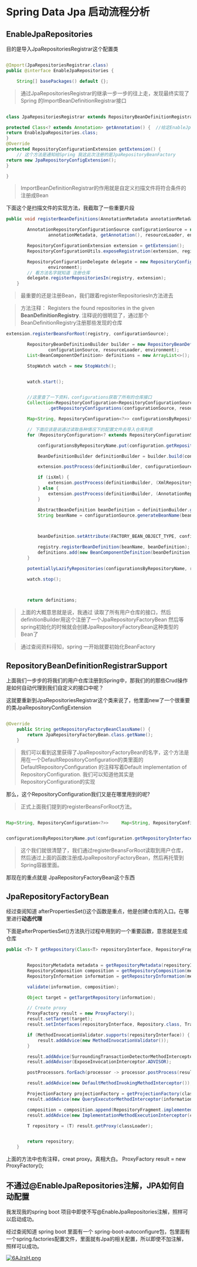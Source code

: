 # Spring Data Jpa 启动流程分析

## EnableJpaRepositories

目的是导入JpaRepositoriesRegistrar这个配置类

```java

@Import(JpaRepositoriesRegistrar.class)
public @interface EnableJpaRepositories {

	String[] basePackages() default {};
```

> 通过JpaRepositoriesRegistrar的继承一步一步的往上走，发现最终实现了Spring 的ImportBeanDefinitionRegistrar接口

```java

class JpaRepositoriesRegistrar extends RepositoryBeanDefinitionRegistrarSupport {

protected Class<? extends Annotation> getAnnotation() {  //给定EnableJpaRepositories注解
return EnableJpaRepositories.class;
}
@Override 
protected RepositoryConfigurationExtension getExtension() {
    // 这个方法是通知给Spring 我这此次注册的是JpaRepositoryBeanFactory
return new JpaRepositoryConfigExtension();
}

}
```

> ImportBeanDefinitionRegistrar的作用就是自定义扫描文件将符合条件的注册成Bean

下面这个是扫描文件的实现方法，我截取了一些重要片段

```java
public void registerBeanDefinitions(AnnotationMetadata annotationMetadata, BeanDefinitionRegistry registry) {

		AnnotationRepositoryConfigurationSource configurationSource = new AnnotationRepositoryConfigurationSource(
				annotationMetadata, getAnnotation(), resourceLoader, environment, registry);

		RepositoryConfigurationExtension extension = getExtension();
		RepositoryConfigurationUtils.exposeRegistration(extension, registry, configurationSource);

		RepositoryConfigurationDelegate delegate = new RepositoryConfigurationDelegate(configurationSource, resourceLoader,
				environment);
        // 看方法名字就知道 注册仓库
		delegate.registerRepositoriesIn(registry, extension);
	}
```

> 最重要的还是注册Bean，我们跟着registerRepositoriesIn方法进去

> 方法注释： Registers the found repositories in the given **BeanDefinitionRegistry**. 注释说的很明显了，通过那个BeanDefinitionRegistry注册那些发现的仓库

```java
extension.registerBeansForRoot(registry, configurationSource);

		RepositoryBeanDefinitionBuilder builder = new RepositoryBeanDefinitionBuilder(registry, extension,
				configurationSource, resourceLoader, environment);
		List<BeanComponentDefinition> definitions = new ArrayList<>();

		StopWatch watch = new StopWatch();


		watch.start();


        //这里查了一下资料，configurations获取了所有的仓库接口
		Collection<RepositoryConfiguration<RepositoryConfigurationSource>> configurations = extension
				.getRepositoryConfigurations(configurationSource, resourceLoader, inMultiStoreMode);

		Map<String, RepositoryConfiguration<?>> configurationsByRepositoryName = new HashMap<>(configurations.size());

        // 下面应该是说通过读取各种情况下的配置文件去导入仓库列表
		for (RepositoryConfiguration<? extends RepositoryConfigurationSource> configuration : configurations) {

			configurationsByRepositoryName.put(configuration.getRepositoryInterface(), configuration);

			BeanDefinitionBuilder definitionBuilder = builder.build(configuration);

			extension.postProcess(definitionBuilder, configurationSource);

			if (isXml) {
				extension.postProcess(definitionBuilder, (XmlRepositoryConfigurationSource) configurationSource);
			} else {
				extension.postProcess(definitionBuilder, (AnnotationRepositoryConfigurationSource) configurationSource);
			}

			AbstractBeanDefinition beanDefinition = definitionBuilder.getBeanDefinition();
			String beanName = configurationSource.generateBeanName(beanDefinition);

		

			beanDefinition.setAttribute(FACTORY_BEAN_OBJECT_TYPE, configuration.getRepositoryInterface());

			registry.registerBeanDefinition(beanName, beanDefinition);
			definitions.add(new BeanComponentDefinition(beanDefinition, beanName));
		}

		potentiallyLazifyRepositories(configurationsByRepositoryName, registry, configurationSource.getBootstrapMode());

		watch.stop();

	

		return definitions;
```

> 上面的大概意思就是说，我通过 读取了所有用户仓库的接口，然后definitionBuilder用这个注册了一个JpaRepositoryFactoryBean 然后等spring初始化的时候就会创建JpaRepositoryFactoryBean这种类型的Bean了

> 通过查阅资料得知，spring 一开始就要初始化BeanFactory

## RepositoryBeanDefinitionRegistrarSupport

上面我们一步步的将我们的用户仓库注册到Spring中，那我们的的那些Crud操作是如何自动代理到我们自定义的接口中呢？

这就要重新到JpaRepositoriesRegistrar这个类来说了，他里面new了一个很重要的类JpaRepositoryConfigExtension

```java

@Override
	public String getRepositoryFactoryBeanClassName() {
		return JpaRepositoryFactoryBean.class.getName();
	}
```

> 我们可以看到这里获得了JpaRepositoryFactoryBean的名字，这个方法是用在一个DefaultRepositoryConfiguration的类里面的 DefaultRepositoryConfiguration 的注释写着Default implementation of RepositoryConfiguration. 我们可以知道他其实是RepositoryConfiguration的实现

那么，这个RepositoryConfiguration我们又是在哪里用到的呢?

> 正式上面我们提到的registerBeansForRoot方法。

```java

Map<String, RepositoryConfiguration<?>> 	Map<String, RepositoryConfiguration<?>> configurationsByRepositoryName = new HashMap<>(configurations.size());


configurationsByRepositoryName.put(configuration.getRepositoryInterface(), configuration);
```

> 这个我们就很清楚了，我们通过registerBeansForRoot读取到用户仓库，然后通过上面的函数注册成JpaRepositoryFactoryBean，然后再托管到Spring容器里面。

那现在的重点就是 JpaRepositoryFactoryBean这个东西

## JpaRepositoryFactoryBean

经过查阅知道 afterPropertiesSet()这个函数是重点，他是创建仓库的入口。在哪里进行**动态代理**

下面是afterPropertiesSet()方法执行过程中用到的一个重要函数，意思就是生成仓库

```java
public <T> T getRepository(Class<T> repositoryInterface, RepositoryFragments fragments) {


		RepositoryMetadata metadata = getRepositoryMetadata(repositoryInterface);
		RepositoryComposition composition = getRepositoryComposition(metadata, fragments);
		RepositoryInformation information = getRepositoryInformation(metadata, composition);

		validate(information, composition);

		Object target = getTargetRepository(information);

		// Create proxy
		ProxyFactory result = new ProxyFactory();
		result.setTarget(target);
		result.setInterfaces(repositoryInterface, Repository.class, TransactionalProxy.class);

		if (MethodInvocationValidator.supports(repositoryInterface)) {
			result.addAdvice(new MethodInvocationValidator());
		}

		result.addAdvice(SurroundingTransactionDetectorMethodInterceptor.INSTANCE);
		result.addAdvisor(ExposeInvocationInterceptor.ADVISOR);

		postProcessors.forEach(processor -> processor.postProcess(result, information));

		result.addAdvice(new DefaultMethodInvokingMethodInterceptor());

		ProjectionFactory projectionFactory = getProjectionFactory(classLoader, beanFactory);
		result.addAdvice(new QueryExecutorMethodInterceptor(information, projectionFactory));

		composition = composition.append(RepositoryFragment.implemented(target));
		result.addAdvice(new ImplementationMethodExecutionInterceptor(composition));

		T repository = (T) result.getProxy(classLoader);


		return repository;
	}
```

上面的方法中也有注释，creat proxy。真相大白。 ProxyFactory result = new ProxyFactory();

## 不通过@EnableJpaRepositories注解，JPA如何自动配置

我发现我的spring boot 项目中即使不写@EnableJpaRepositories注解，照样可以启动成功。

经过查阅知道 spring boot 里面有一个 spring-boot-autoconfigure包，包里面有一个spring.factories配置文件，里面就有Jpa的相关配置，所以即使不加注解，照样可以成功。

[![6AJrsH.png](https://s3.ax1x.com/2021/03/03/6AJrsH.png)](https://imgtu.com/i/6AJrsH)
